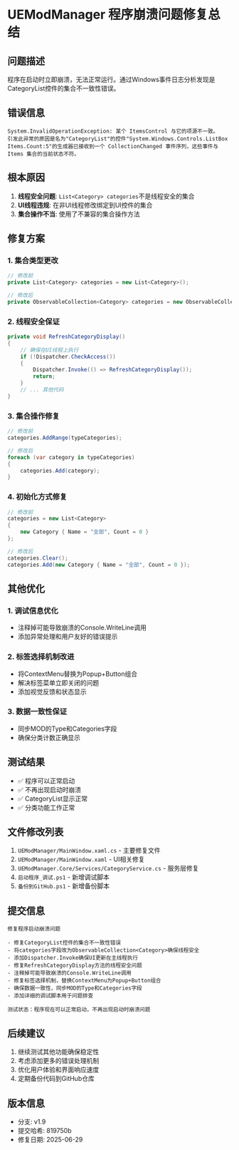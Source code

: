 # UEModManager 程序崩溃问题修复总结

## 问题描述
程序在启动时立即崩溃，无法正常运行。通过Windows事件日志分析发现是CategoryList控件的集合不一致性错误。

## 错误信息
```
System.InvalidOperationException: 某个 ItemsControl 与它的项源不一致。
引发此异常的原因是名为"CategoryList"的控件"System.Windows.Controls.ListBox Items.Count:5"的生成器已接收到一个 CollectionChanged 事件序列，这些事件与 Items 集合的当前状态不符。
```

## 根本原因
1. **线程安全问题**: `List<Category> categories`不是线程安全的集合
2. **UI线程违规**: 在非UI线程修改绑定到UI控件的集合
3. **集合操作不当**: 使用了不兼容的集合操作方法

## 修复方案

### 1. 集合类型更改
```csharp
// 修改前
private List<Category> categories = new List<Category>();

// 修改后  
private ObservableCollection<Category> categories = new ObservableCollection<Category>();
```

### 2. 线程安全保证
```csharp
private void RefreshCategoryDisplay()
{
    // 确保在UI线程上执行
    if (!Dispatcher.CheckAccess())
    {
        Dispatcher.Invoke(() => RefreshCategoryDisplay());
        return;
    }
    // ... 其他代码
}
```

### 3. 集合操作修复
```csharp
// 修改前
categories.AddRange(typeCategories);

// 修改后
foreach (var category in typeCategories)
{
    categories.Add(category);
}
```

### 4. 初始化方式修复
```csharp
// 修改前
categories = new List<Category>
{
    new Category { Name = "全部", Count = 0 }
};

// 修改后
categories.Clear();
categories.Add(new Category { Name = "全部", Count = 0 });
```

## 其他优化

### 1. 调试信息优化
- 注释掉可能导致崩溃的Console.WriteLine调用
- 添加异常处理和用户友好的错误提示

### 2. 标签选择机制改进
- 将ContextMenu替换为Popup+Button组合
- 解决标签菜单立即关闭的问题
- 添加视觉反馈和状态显示

### 3. 数据一致性保证
- 同步MOD的Type和Categories字段
- 确保分类计数正确显示

## 测试结果
- ✅ 程序可以正常启动
- ✅ 不再出现启动时崩溃
- ✅ CategoryList显示正常
- ✅ 分类功能工作正常

## 文件修改列表
1. `UEModManager/MainWindow.xaml.cs` - 主要修复文件
2. `UEModManager/MainWindow.xaml` - UI相关修复
3. `UEModManager.Core/Services/CategoryService.cs` - 服务层修复
4. `启动程序_调试.ps1` - 新增调试脚本
5. `备份到GitHub.ps1` - 新增备份脚本

## 提交信息
```
修复程序启动崩溃问题

- 修复CategoryList控件的集合不一致性错误
- 将categories字段改为ObservableCollection<Category>确保线程安全
- 添加Dispatcher.Invoke确保UI更新在主线程执行
- 修复RefreshCategoryDisplay方法的线程安全问题
- 注释掉可能导致崩溃的Console.WriteLine调用
- 修复标签选择机制，替换ContextMenu为Popup+Button组合
- 确保数据一致性，同步MOD的Type和Categories字段
- 添加详细的调试脚本用于问题排查

测试状态：程序现在可以正常启动，不再出现启动时崩溃问题
```

## 后续建议
1. 继续测试其他功能确保稳定性
2. 考虑添加更多的错误处理机制
3. 优化用户体验和界面响应速度
4. 定期备份代码到GitHub仓库

## 版本信息
- 分支: v1.9
- 提交哈希: 819750b
- 修复日期: 2025-06-29 